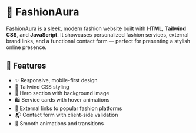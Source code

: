# 🌟 FashionAura

FashionAura is a sleek, modern fashion website built with **HTML**, **Tailwind CSS**, and **JavaScript**. It showcases personalized fashion services, external brand links, and a functional contact form — perfect for presenting a stylish online presence.

## 🚀 Features

- ✨ Responsive, mobile-first design
- 🎨 Tailwind CSS styling
- 📸 Hero section with background image
- 🛍️ Service cards with hover animations
- 🔗 External links to popular fashion platforms
- 📬 Contact form with client-side validation
- 🧠 Smooth animations and transitions


